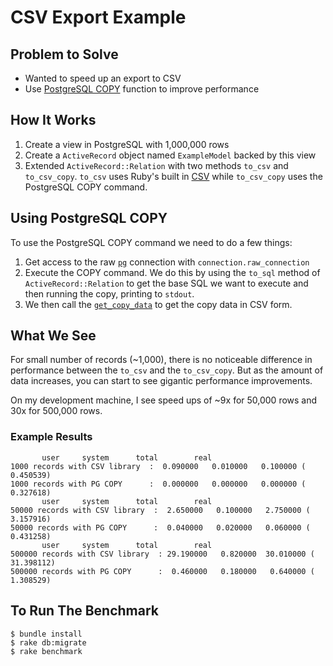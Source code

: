 # CSV Export Example

## Problem to Solve
- Wanted to speed up an export to CSV
- Use [PostgreSQL COPY](http://www.postgresql.org/docs/current/static/sql-copy.html) function to improve performance

## How It Works

1. Create a view in PostgreSQL with 1,000,000 rows
2. Create a `ActiveRecord` object named `ExampleModel` backed by this view
3. Extended `ActiveRecord::Relation` with two methods `to_csv` and `to_csv_copy`. `to_csv` uses Ruby's built in [CSV](http://ruby-doc.org/stdlib-2.2.4/libdoc/csv/rdoc/CSV.html) while `to_csv_copy` uses the PostgreSQL COPY command.

## Using PostgreSQL COPY

To use the PostgreSQL COPY command we need to do a few things:

1. Get access to the raw [`pg`](https://bitbucket.org/ged/ruby-pg/wiki/Home) connection with `connection.raw_connection`
2. Execute the COPY command. We do this by using the `to_sql` method of `ActiveRecord::Relation` to get the base SQL we want to execute and then running the copy, printing to `stdout`.
3. We then call the [`get_copy_data`](http://www.rubydoc.info/gems/pg/PG%2FConnection%3Aget_copy_data) to get the copy data in CSV form.


## What We See

For small number of records (~1,000), there is no noticeable difference in performance between the `to_csv` and the `to_csv_copy`.
But as the amount of data increases, you can start to see gigantic performance improvements.

On my development machine, I see speed ups of ~9x for 50,000 rows and 30x for 500,000 rows.

### Example Results

           user     system      total        real
    1000 records with CSV library  :  0.090000   0.010000   0.100000 (  0.450539)
    1000 records with PG COPY      :  0.000000   0.000000   0.000000 (  0.327618)
           user     system      total        real
    50000 records with CSV library  :  2.650000   0.100000   2.750000 (  3.157916)
    50000 records with PG COPY      :  0.040000   0.020000   0.060000 (  0.431258)
           user     system      total        real
    500000 records with CSV library  : 29.190000   0.820000  30.010000 ( 31.398112)
    500000 records with PG COPY      :  0.460000   0.180000   0.640000 (  1.308529)

## To Run The Benchmark

    $ bundle install
    $ rake db:migrate
    $ rake benchmark
